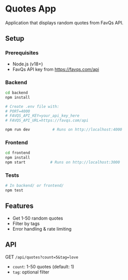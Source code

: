# Quotes App

Application that displays random quotes from FavQs API.

## Setup

### Prerequisites
- Node.js (v18+)
- FavQs API key from https://favqs.com/api

### Backend
```bash
cd backend
npm install

# Create .env file with:
# PORT=4000
# FAVQS_API_KEY=your_api_key_here
# FAVQS_API_URL=https://favqs.com/api

npm run dev          # Runs on http://localhost:4000
```

### Frontend
```bash
cd frontend
npm install
npm start           # Runs on http://localhost:3000
```

### Tests
```bash
# In backend/ or frontend/
npm test
```

## Features
- Get 1-50 random quotes
- Filter by tags
- Error handling & rate limiting

## API

GET `/api/quotes?count=5&tag=love`
- `count`: 1-50 quotes (default: 1)
- `tag`: optional filter 